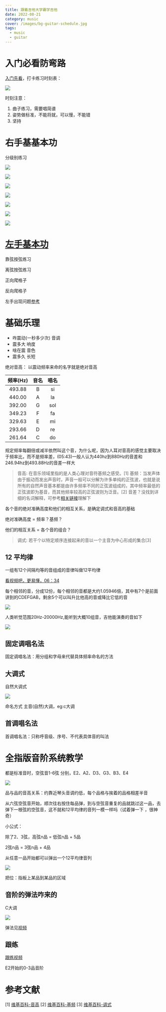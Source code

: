 ```yaml
---
title: 跟着吉他大学霸学吉他
date: 2022-08-21
category: music
cover: /images/bg-guitar-schedule.jpg
tags:
  - music
  - guitar
---
```


<!-- more -->

# 入门必看防弯路

[入门先看](https://www.bilibili.com/video/BV1rS4y1J7TS)，打卡练习时刻表：

![](./image-daxueba/schedule.jpg)

时刻注意：

1. 曲子练习，需要唱简谱
2. 姿势做标准，不能将就，可以慢，不能错
3. 坚持



# 右手基基本功

分级别练习


![](./image-daxueba/right-hand-34-1.jpg)

![](./image-daxueba/right-hand-34-2.jpg)

![](./image-daxueba/right-hand-34-3.jpg)

![](./image-daxueba/right-hand-34-4.jpg)

![](./image-daxueba/right-hand-34-5.jpg)

![](./image-daxueba/right-hand-34-6.jpg)

![](./image-daxueba/right-hand-34-7.jpg)

# [左手基本功](https://www.bilibili.com/video/BV15b4y177PN/?spm_id_from=333.788&vd_source=554c813e9abf3a2eb6e0cf650060074e)


靠弦按弦练习

离弦按弦练习

正向爬格子

反向爬格子

左手出现问题[参考](https://www.bilibili.com/video/BV13Z4y1i7e1?spm_id_from=333.999.0.0&vd_source=554c813e9abf3a2eb6e0cf650060074e)

# 基础乐理

- 咋震动(一秒多少次) 音调
- 震多大 响度
- 啥在震 音色
- 震多久 长短


绝对音高： 以震动频率来命的名字就是绝对音高

| 频率(Hz) | 音名  | 唱名  |
| :------: | :---: | :---: |
|  493.88  |   B   |  si   |
|  440.00  |   A   |  la   |
|  392.00  |   G   |  sol  |
|  349.23  |   F   |  fa   |
|  329.63  |   E   |  mi   |
|  293.66  |   D   |  re   |
|  261.64  |   C   |  do   |

规定频率每翻倍或减半依然叫这个音，为什么呢，因为人耳对音高的感觉主要取决于频率比，而不是频率差，(05:43)一般人认为440hz到880Hz的音差和246.94hz到493.88Hz的音差一样大


> 音高: 在音乐领域里指的是人类心理对音符基频之感受。[1]
> 基频：当发声体由于振动而发出声音时，声音一般可以分解为许多单纯的正弦波，也就是说所有的自然声音基本都是由许多频率不同的正弦波组成的，其中频率最低的正弦波即为基音，而其他频率较高的正弦波则为泛音。[2]
> 音差？没找到详细的名词解释，可参考[相关链接](https://www.zhihu.com/question/307553920)理解下

各个音的绝对准确高度和他们的相互关系，是确定调式和音高的基础

绝对准确高度 = 频率？基频？

他们的相互关系 = 各个音的组合？

> 调式: 若干个以特定顺序连接起来的音以一个主音为中心形成的集合[3]
## 12 平均律

一组有12个间隔均等的音组成的音律叫做12平均律

[看视频吧，更易懂，06：34](https://www.bilibili.com/video/BV1QU4y1R7hg)

每个相邻的音，分成12份，每个相邻的音都是大约1.05946倍，其中有7个是前面讲到的CDEFGAB，剩余5个可以叫升比他高的音或降比它低的音

![](./image-daxueba/pin-jun-lv12.png)

人类听觉范围20Hz-20000Hz,能听到大概10组音，吉他能演奏的音如下

![](./image-daxueba/sound_group.png)

## 固定调唱名法

固定调唱名法：用分组和字母来代替具体频率命名的方法

## 大调式

自然大调式

![](./image-daxueba/zi-ran-da-diao.png)

命名方式 主音(自然)大调，eg:c大调 

## 首调唱名法

首调唱名法：只称呼音级、序号、不代表具体音的叫法 

# 全指版音阶系统教学

都是标准音时，空弦音1-6弦 分别，E2、A2、D3、G3、B3、E4

![](./image-daxueba/standard-xian-sound.png)

品与品的音高关系：约靠近琴头音调约低，每个品格与挨着的品格相差半音

从六弦空弦音开始，顺次往右按住每品弹，到与空弦音重复的品就跳过这一品，去弹下一根弦的空弦音，这不就和12平均律的音列一模一样吗（试着弹一下 ，很神奇）


小公式：

除了2、3弦，高弦n品 = 低弦n品 + 5品

2弦n品 = 3弦n品 + 4品

从任意一品开始都可以弹出一个12平均律音列

![](./image-daxueba/pin-jun-lv12-jita.png)

把位：指板上某品到某品的区域

## 音阶的弹法咋来的

C大调

![](./image-daxueba/big-c.png)

弹法见[视频](https://www.bilibili.com/video/BV1X44y1N7x5)

## 跟练

[跟练视频 ](https://www.bilibili.com/video/BV1ju411i7yA)

E2开始的0-3品音阶
# 参考文献

[1] [维基百科-音高](https://zh.m.wikipedia.org/zh-cn/%E9%9F%B3%E9%AB%98)
[2] [维基百科-基频](https://zh.m.wikipedia.org/zh-cn/%E5%9F%BA%E6%9C%AC%E9%A0%BB%E7%8E%87)
[3] [维基百科-调式](https://zh.wikipedia.org/wiki/%E8%B0%83%E5%BC%8F)
